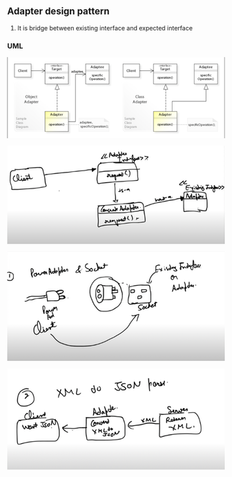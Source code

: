 ## Adapter design pattern 

1.  It is bridge between existing interface and expected interface

### UML
![img.png](img.png)

![img_1.png](img_1.png)

![img_2.png](img_2.png)

![img_3.png](img_3.png)